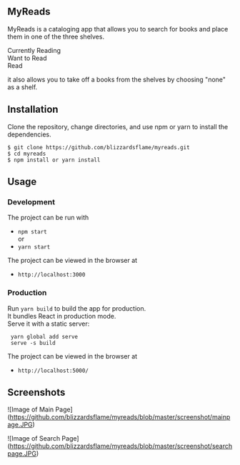## MyReads

MyReads is a cataloging app that allows you to search for books and place them in one of the three shelves.

Currently Reading <br />
Want to Read <br />
Read <br />

it also allows you to take off a books from the shelves by choosing "none" as a shelf.

## Installation

Clone the repository, change directories, and use npm or yarn to install the dependencies.

```
$ git clone https://github.com/blizzardsflame/myreads.git
$ cd myreads
$ npm install or yarn install
```
## Usage

### Development

The project can be run with

* `npm start` <br />
or
* `yarn start`

The project can be viewed in the browser at

* `http://localhost:3000`

### Production
Run `yarn build` to build the app for production.<br />
It bundles React in production mode.<br />
Serve it with a static server:<br />
```
 yarn global add serve
 serve -s build
```

The project can be viewed in the browser at

* `http://localhost:5000/`

## Screenshots

![Image of Main Page]
(https://github.com/blizzardsflame/myreads/blob/master/screenshot/mainpage.JPG)

![Image of Search Page]
(https://github.com/blizzardsflame/myreads/blob/master/screenshot/searchpage.JPG)
